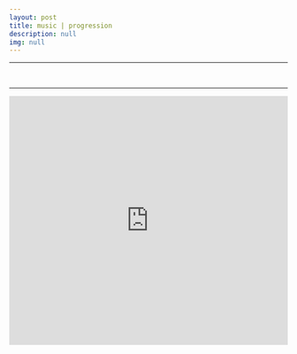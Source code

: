```yaml
---
layout: post
title: music | progression
description: null
img: null
---
```


***

<br/>

<!--A description is coming soon.-->

***
<sub></sub>
<iframe width="100%" height="450" scrolling="no" frameborder="no" allow="autoplay" src="https://w.soundcloud.com/player/?url=https%3A//api.soundcloud.com/playlists/641818461&color=%23666666&auto_play=false&hide_related=false&show_comments=true&show_user=true&show_reposts=false&show_teaser=true"></iframe>
